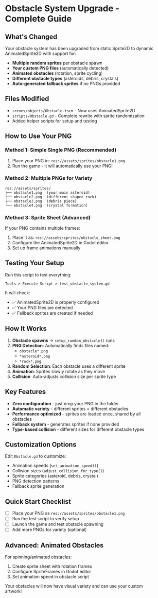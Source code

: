 # Obstacle System Upgrade - Complete Guide

## What's Changed

Your obstacle system has been upgraded from static Sprite2D to dynamic AnimatedSprite2D with support for:
- **Multiple random sprites** per obstacle spawn
- **Your custom PNG files** (automatically detected)
- **Animated obstacles** (rotation, sprite cycling)
- **Different obstacle types** (asteroids, debris, crystals)
- **Auto-generated fallback sprites** if no PNGs provided

## Files Modified

- `scenes/objects/Obstacle.tscn` - Now uses AnimatedSprite2D
- `scripts/Obstacle.gd` - Complete rewrite with sprite randomization
- Added helper scripts for setup and testing

## How to Use Your PNG

### Method 1: Simple Single PNG (Recommended)
1. Place your PNG in: `res://assets/sprites/obstacle1.png`
2. Run the game - it will automatically use your PNG!

### Method 2: Multiple PNGs for Variety
```
res://assets/sprites/
├── obstacle1.png  (your main asteroid)
├── obstacle2.png  (different shaped rock)  
├── obstacle3.png  (debris piece)
└── obstacle4.png  (crystal formation)
```

### Method 3: Sprite Sheet (Advanced)
If your PNG contains multiple frames:
1. Place it as: `res://assets/sprites/obstacle_sheet.png`
2. Configure the AnimatedSprite2D in Godot editor
3. Set up frame animations manually

## Testing Your Setup

Run this script to test everything:
```
Tools > Execute Script > test_obstacle_system.gd
```

It will check:
- ✅ AnimatedSprite2D is properly configured
- ✅ Your PNG files are detected
- ✅ Fallback sprites are created if needed

## How It Works

1. **Obstacle spawns** → `setup_random_obstacle()` runs
2. **PNG Detection**: Automatically finds files named:
   - `obstacle*.png`
   - `*asteroid*.png` 
   - `*rock*.png`
3. **Random Selection**: Each obstacle uses a different sprite
4. **Animation**: Sprites slowly rotate as they move
5. **Collision**: Auto-adjusts collision size per sprite type

## Key Features

- **Zero configuration** - just drop your PNG in the folder
- **Automatic variety** - different sprites = different obstacles
- **Performance optimized** - sprites are loaded once, shared by all obstacles
- **Fallback system** - generates sprites if none provided
- **Type-based collision** - different sizes for different obstacle types

## Customization Options

Edit `Obstacle.gd` to customize:
- Animation speeds (`set_animation_speed()`)
- Collision sizes (`adjust_collision_for_type()`)
- Sprite categories (asteroid, debris, crystal)
- PNG detection patterns
- Fallback sprite generation

## Quick Start Checklist

- [ ] Place your PNG as `res://assets/sprites/obstacle1.png`
- [ ] Run the test script to verify setup
- [ ] Launch the game and test obstacle spawning
- [ ] Add more PNGs for variety (optional)

## Advanced: Animated Obstacles

For spinning/animated obstacles:
1. Create sprite sheet with rotation frames
2. Configure SpriteFrames in Godot editor
3. Set animation speed in obstacle script

Your obstacles will now have visual variety and can use your custom artwork!
